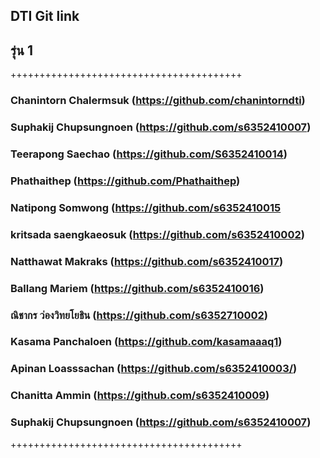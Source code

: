 ## DTI Git link
## รุ่น 1 

++++++++++++++++++++++++++++++++++++++++

### Chanintorn Chalermsuk (https://github.com/chanintorndti)
### Suphakij Chupsungnoen (https://github.com/s6352410007)
### Teerapong Saechao (https://github.com/S6352410014)
### Phathaithep (https://github.com/Phathaithep)
### Natipong Somwong (https://github.com/s6352410015
### kritsada saengkaeosuk (https://github.com/s6352410002)
### Natthawat Makraks (https://github.com/s6352410017)
### Ballang Mariem (https://github.com/s6352410016)
### ณิชากร ว่องวิทยโยธิน (https://github.com/s6352710002)
### Kasama Panchaloen (https://github.com/kasamaaaq1)
### Apinan Loasssachan (https://github.com/s6352410003/)
### Chanitta Ammin (https://github.com/s6352410009)
### Suphakij Chupsungnoen (https://github.com/s6352410007)

++++++++++++++++++++++++++++++++++++++++
